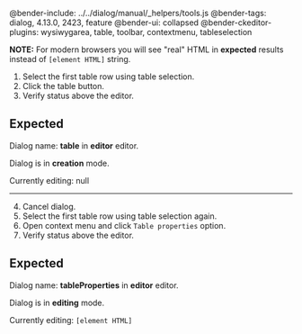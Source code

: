 @bender-include: ../../dialog/manual/_helpers/tools.js
@bender-tags: dialog, 4.13.0, 2423, feature
@bender-ui: collapsed
@bender-ckeditor-plugins: wysiwygarea, table, toolbar, contextmenu, tableselection

**NOTE:** For modern browsers you will see "real" HTML in **expected** results instead of `[element HTML]` string.

1. Select the first table row using table selection.
2. Click the table button.
3. Verify status above the editor.

## Expected

Dialog name: **table** in **editor** editor.

Dialog is in **creation** mode.

Currently editing: null

---

4. Cancel dialog.
5. Select the first table row using table selection again.
6. Open context menu and click `Table properties` option.
7. Verify status above the editor.

## Expected

Dialog name: **tableProperties** in **editor** editor.

Dialog is in **editing** mode.

Currently editing: `[element HTML]`
